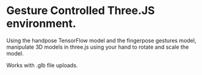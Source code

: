 # Gesture Controlled Three.JS environment.

Using the handpose TensorFlow model and the fingerpose gestures model, manipulate 3D models in three.js using your hand to rotate and scale the model.

Works with .glb file uploads.